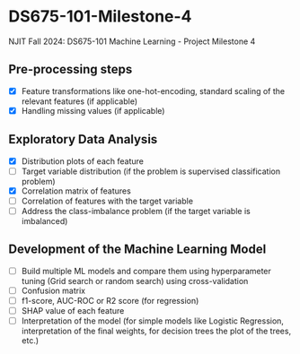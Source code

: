 # DS675-101-Milestone-4

NJIT Fall 2024: DS675-101 Machine Learning - Project Milestone 4

## Pre-processing steps
- [x] Feature transformations like one-hot-encoding, standard scaling of the relevant features (if applicable)
- [x] Handling missing values (if applicable)
## Exploratory Data Analysis
- [x] Distribution plots of each feature
- [ ] Target variable distribution (if the problem is supervised classification problem)
- [x] Correlation matrix of features 
- [ ] Correlation of features with the target variable
- [ ] Address the class-imbalance problem (if the target variable is imbalanced)
## Development of the Machine Learning Model
- [ ] Build multiple ML models and compare them using hyperparameter tuning (Grid search or random search) using cross-validation
- [ ] Confusion matrix
- [ ] f1-score, AUC-ROC or R2 score (for regression)
- [ ] SHAP value of each feature
- [ ] Interpretation of the model (for simple models like Logistic Regression, interpretation of the final weights, for decision trees the plot of the trees, etc.)
